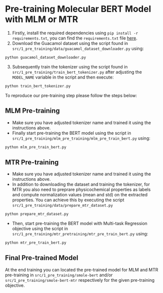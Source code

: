 # Pre-training Molecular BERT Model with MLM or MTR
1. Firstly, install the required dependencies using `pip install -r requirements.txt`, you can find the `requirements.txt` file [here](../../requirements.txt).
2. Download the Guacamol dataset using the script found in `src/1_pre_training/data/guacamol_dataset_downloader.py` using:
```bash
python guacamol_dataset_downloader.py
```
3. Subsequently train the tokenizer using the script found in `src/1_pre_training/train_bert_tokenizer.py` after adjusting the `MODEL_NAME` variable in the script and then execute:
```bash
python train_bert_tokenizer.py
```

To reproduce our pre-training step please follow the steps below:

## MLM Pre-training
- Make sure you have adjusted tokenizer name and trained it using the instructions above.
- Finally start pre-training the BERT model using the script in `src/1_pre_training/mlm_pre_training/mlm_pre_train_bert.py` using:
```bash
python mlm_pre_train_bert.py
```
## MTR Pre-training
- Make sure you have adjusted tokenizer name and trained it using the instructions above.
- In addition to downloading the dataset and training the tokenizer, for MTR you also need to preprare physicochemical properties as labels and compute normalization values (mean and std) on the extracted properties. You can achieve this by executing the script `src/1_pre_training/data/prepare_mtr_dataset.py`
```bash
python prepare_mtr_dataset.py
```
- Then, start pre-training the BERT model with Multi-task Regression objective using the script in `src/1_pre_training/mtr_pretraining/mtr_pre_train_bert.py` using:
```bash
python mtr_pre_train_bert.py
```
## Final Pre-trained Model
At the end training you can located the pre-trained model for MLM and MTR pre-training in `src/1_pre_training/smole-bert` and/or `src/1_pre_training/smole-bert-mtr` respectively for the given pre-training objective.

